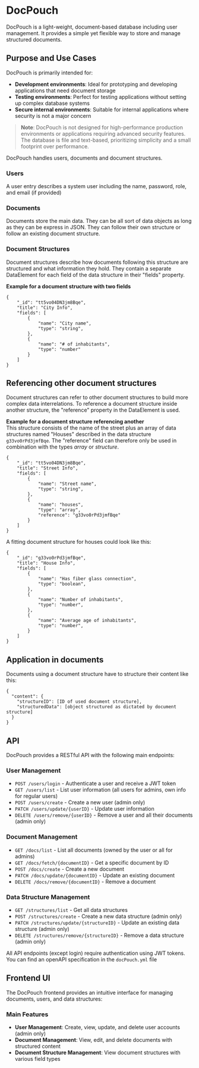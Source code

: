 # DocPouch

DocPouch is a light-weight, document-based database including user management. It provides a simple yet flexible way to
store and manage structured documents.

## Purpose and Use Cases

DocPouch is primarily intended for:
- **Development environments**: Ideal for prototyping and developing applications that need document storage
- **Testing environments**: Perfect for testing applications without setting up complex database systems
- **Secure internal environments**: Suitable for internal applications where security is not a major concern

> **Note**: DocPouch is not designed for high-performance production environments or applications requiring advanced 
> security features. The database is file and text-based, prioritizing simplicity and a small footprint over performance.

DocPouch handles users, documents and document structures.
### Users
A user entry describes a system user including the name, password, role, and email (if provided)

### Documents
Documents store the main data. They can be all sort of data objects as long as they can be express in JSON. They can 
follow their own structure or follow an existing document structure.

### Document Structures
Document structures describe how documents following this structure are structured and what information they hold.
They contain a separate DataElement for each field of the data structure in their "fields" property.

**Example for a document structure with two fields**
```
{
    "_id": "tt5vo04DN3jm8Bqe",
    "title": "City Info",
    "fields": [
        {
            "name": "City name",
            "type": "string",
        },
        {
            "name": "# of inhabitants",
            "type": "number"
        }
    ]
}
```
## Referencing other document structures
Document structures can refer to other document structures to build more complex data interrelations.
To reference a document structure inside another structure, the "reference" property in the DataElement is used.

**Example for a document structure referencing another**  
This structure consists of the name of the street plus an array of data structures named "Houses" described in the data structure ```g33vo0rPd3jmfBqe```.
The "reference" field can therefore only be used in combination with the types *array* or *structure*.
```
{
    "_id": "tt5vo04DN3jm8Bqe",
    "title": "Street Info",
    "fields": [
        {
            "name": "Street name",
            "type": "string",
        },
        {
            "name": "houses",
            "type": "array",
            "reference": "g33vo0rPd3jmfBqe"
        }
    ]
}
```
A fitting document structure for houses could look like this:
```
{
    "_id": "g33vo0rPd3jmfBqe",
    "title": "House Info",
    "fields": [
        {
            "name": "Has fiber glass connection",
            "type": "boolean",
        },
        {
            "name": "Number of inhabitants",
            "type": "number",
        },
        {
            "name": "Average age of inhabitants",
            "type": "number",
        }
    ]
}
```

## Application in documents
Documents using a document structure have to structure their content like this:
```
{
  "content": {
    "structureID": [ID of used document structure],
    "structuredData": [object structured as dictated by document structure]
  }
}
```



## API

DocPouch provides a RESTful API with the following main endpoints:

### User Management
- `POST /users/login` - Authenticate a user and receive a JWT token
- `GET /users/list` - List user information (all users for admins, own info for regular users)
- `POST /users/create` - Create a new user (admin only)
- `PATCH /users/update/{userID}` - Update user information
- `DELETE /users/remove/{userID}` - Remove a user and all their documents (admin only)

### Document Management
- `GET /docs/list` - List all documents (owned by the user or all for admins)
- `GET /docs/fetch/{documentID}` - Get a specific document by ID
- `POST /docs/create` - Create a new document
- `PATCH /docs/update/{documentID}` - Update an existing document
- `DELETE /docs/remove/{documentID}` - Remove a document

### Data Structure Management
- `GET /structures/list` - Get all data structures
- `POST /structures/create` - Create a new data structure (admin only)
- `PATCH /structures/update/{structureID}` - Update an existing data structure (admin only)
- `DELETE /structures/remove/{structureID}` - Remove a data structure (admin only)

All API endpoints (except login) require authentication using JWT tokens. You can find an openAPI specification 
in the `docPouch.yml` file

## Frontend UI

The DocPouch frontend provides an intuitive interface for managing documents, users, and data structures:

### Main Features
- **User Management**: Create, view, update, and delete user accounts (admin only)
- **Document Management**: View, edit, and delete documents with structured content
- **Document Structure Management**: View document structures with various field types